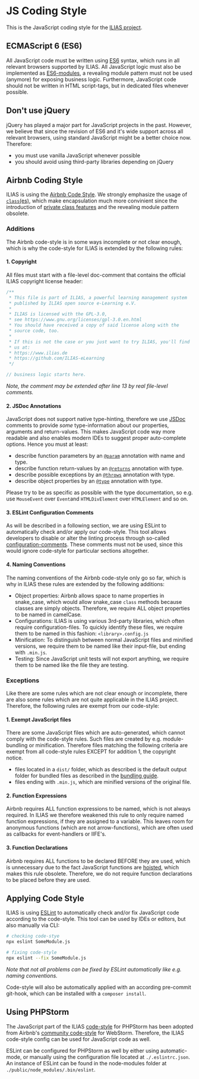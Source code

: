 # JS Coding Style

This is the JavaScript coding style for the [ILIAS project](https://github.com/ILIAS-eLearning/ILIAS).

## ECMAScript 6 (ES6)

All JavaScript code must be written using [ES6](http://www.ecma-international.org/ecma-262/6.0/index.html) syntax, which
runs in all relevant browsers supported by ILIAS. All JavaScript logic must also be implemented
as [ES6-modules](https://developer.mozilla.org/en-US/docs/Web/JavaScript/Guide/Modules), a revealing module pattern must
not be used (anymore) for exposing business logic. Furthermore, JavaScript code should not be written in HTML
script-tags, but in dedicated files whenever possible.

## Don't use jQuery

jQuery has played a major part for JavaScript projects in the past. However, we believe that since the revision of ES6
and it's wide support across all relevant browsers, using standard JavaScript might be a better choice now. Therefore:

- you must use vanilla JavaScript whenever possible
- you should avoid using third-party libraries depending on jQuery

## Airbnb Coding Style

ILIAS is using the [Airbnb Code Style](https://github.com/airbnb/javascript). We strongly emphasize the usage
of [`class`(es)](https://developer.mozilla.org/en-US/docs/Web/JavaScript/Reference/Classes), which make encapsulation
much more convinient since the introduction of
[private class features](https://developer.mozilla.org/en-US/docs/Web/JavaScript/Reference/Classes/Private_class_fields)
and the revealing module pattern obsolete.

### Additions

The Airbnb code-style is in some ways incomplete or not clear enough, which is why the code-style for ILIAS is extended
by the following rules:

#### 1. Copyright

All files must start with a file-level doc-comment that contains the official ILIAS copyright license header:

```javascript
/**
 * This file is part of ILIAS, a powerful learning management system
 * published by ILIAS open source e-Learning e.V.
 *
 * ILIAS is licensed with the GPL-3.0,
 * see https://www.gnu.org/licenses/gpl-3.0.en.html
 * You should have received a copy of said license along with the
 * source code, too.
 *
 * If this is not the case or you just want to try ILIAS, you'll find
 * us at:
 * https://www.ilias.de
 * https://github.com/ILIAS-eLearning
 */

// business logic starts here.
```

_Note, the comment may be extended after line 13 by real file-level comments._

#### 2. JSDoc Annotations

JavaScript does not support native type-hinting, therefore we use [JSDoc](https://jsdoc.app/) comments to provide
_some_ type-information about our properties, arguments and return-values. This makes JavaScript code way more readable
and also enables modern IDEs to suggest proper auto-complete options. Hence you must at least:

- describe function parameters by an [`@param`](https://jsdoc.app/tags-param.html) annotation with name and type.
- describe function return-values by an [`@returns`](https://jsdoc.app/tags-returns.html) annotation with type.
- describe possible exceptions by an [`@throws`](https://jsdoc.app/tags-throws.html) annotation with type.
- describe object properties by an [`@type`](https://jsdoc.app/tags-type.html) annotation with type.

Please try to be as specific as possible with the type documentation, so e.g. use `MouseEvent` over `Event`and
`HTMLDivElement` over `HTMLElement` and so on.

#### 3. ESLint Configuration Comments

As will be described in a following section, we are using ESLint to automatically check and/or apply our code-style.
This tool allows developers to disable or alter the linting process through so-called
[configuration-comments](https://eslint.org/docs/latest/use/configure/rules#using-configuration-comments-1). These
comments must not be used, since this would ignore code-style for particular sections altogether.

#### 4. Naming Conventions

The naming conventions of the Airbnb code-style only go so far, which is why in ILIAS these rules are extended by the
following additions:

- Object properties: Airbnb allows space to name properties in snake_case, which would allow snake_case `class` methods
  because classes are simply objects. Therefore, we require ALL object properties to be named in camelCase.
- Configurations: ILIAS is using various 3rd-party libraries, which often require configuration-files. To quickly
  identify these files, we require them to be named in this fashion: `<library>.config.js`
- Minification: To distinguish between normal JavaScript files and minified versions, we require them to be named like
  their input-file, but ending with `.min.js`.
- Testing: Since JavaScript unit tests will not export anything, we require them to be named like the file they are
  testing.

### Exceptions

Like there are some rules which are not clear enough or incomplete, there are also some rules which are not quite
applicable in the ILIAS project. Therefore, the following rules are exempt from our code-style:

#### 1. Exempt JavaScript files

There are some JavaScript files which are auto-generated, which cannot comply with the code-style rules. Such files are
created by e.g. module-bundling or minification. Therefore files matching the following criteria are exempt from all
code-style rules EXCEPT for addition 1, the copyright notice.

- files located in a `dist/` folder, which as described is the default output folder for bundled files as described in
  the [bundling guide](./js-bundling.md).
- files ending with `.min.js`, which are minified versions of the original file.

#### 2. Function Expressions

Airbnb requires ALL function expressions to be named, which is not always required. In ILIAS we therefore weakened this
rule to only require named function expressions, if they are assigned to a variable. This leaves room for anonymous
functions (which are not arrow-functions), which are often used as callbacks for event-handlers or IIFE's.

#### 3. Function Declarations

Airbnb requires ALL functions to be declared BEFORE they are used, which is unnecessary due to the fact JavaScript
functions are [hoisted](https://developer.mozilla.org/en-US/docs/Glossary/Hoisting), which makes this rule obsolete.
Therefore, we do not require function declarations to be placed before they are used.

## Applying Code Style

ILIAS is using [ESLint](https://eslint.org/) to automatically check and/or fix JavaScript code according to the
code-style. This tool can be used by IDEs or editors, but also manually via CLI:

```bash
# checking code-stye
npx eslint SomeModule.js
```

```bash
# fixing code-style
npx eslint --fix SomeModule.js
```

_Note that not all problems can be fixed by ESLint automatically like e.g. naming conventions._

Code-style will also be automatically applied with an according pre-commit git-hook, which can be installed
with a `composer install`.

## Using PHPStorm

The JavaScript part of the ILIAS [code-style](code-style-configs/php-storm.xml) for PHPStorm has been adopted from
Airbnb's [community code-style](https://gist.github.com/Cleancookie/37268871188384da51a79b9443bf1266) for WebStorm.
Therefore, the ILIAS code-style config can be used for JavaScript code as well.

ESLint can be configured for PHPStorm as well by either using automatic-mode, or manually using the configuration file
located at `./.eslintrc.json`. An instance of ESLint can be found in the node-modules folder
at `./public/node_modules/.bin/eslint`.
